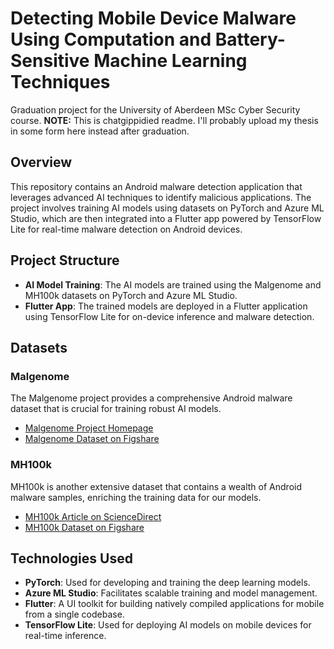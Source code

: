 # Detecting Mobile Device Malware Using Computation and Battery-Sensitive Machine Learning Techniques
Graduation project for the University of Aberdeen MSc Cyber Security course. **NOTE:** This is chatgippidied readme. I'll probably upload my thesis in some form here instead after graduation.

## Overview
This repository contains an Android malware detection application that leverages advanced AI techniques to identify malicious applications. The project involves training AI models using datasets on PyTorch and Azure ML Studio, which are then integrated into a Flutter app powered by TensorFlow Lite for real-time malware detection on Android devices.

## Project Structure
- **AI Model Training**: The AI models are trained using the Malgenome and MH100k datasets on PyTorch and Azure ML Studio. 
- **Flutter App**: The trained models are deployed in a Flutter application using TensorFlow Lite for on-device inference and malware detection.

## Datasets
### Malgenome
The Malgenome project provides a comprehensive Android malware dataset that is crucial for training robust AI models.

- [Malgenome Project Homepage](http://www.malgenomeproject.org/)
- [Malgenome Dataset on Figshare](https://figshare.com/articles/dataset/Android_malware_dataset_for_machine_learning_1/5854590)

### MH100k
MH100k is another extensive dataset that contains a wealth of Android malware samples, enriching the training data for our models.

- [MH100k Article on ScienceDirect](https://www.sciencedirect.com/science/article/pii/S2352340923008193)
- [MH100k Dataset on Figshare](https://figshare.com/articles/dataset/Android_malware_dataset_for_machine_learning_1/5854590)

## Technologies Used
- **PyTorch**: Used for developing and training the deep learning models.
- **Azure ML Studio**: Facilitates scalable training and model management.
- **Flutter**: A UI toolkit for building natively compiled applications for mobile from a single codebase.
- **TensorFlow Lite**: Used for deploying AI models on mobile devices for real-time inference.
